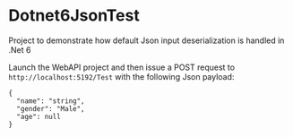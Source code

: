 # Dotnet6JsonTest
Project to demonstrate how default Json input deserialization is handled in .Net 6

Launch the WebAPI project and then issue a POST request to `http://localhost:5192/Test` with the following Json payload:
```
{
  "name": "string",
  "gender": "Male",
  "age": null
}
```
